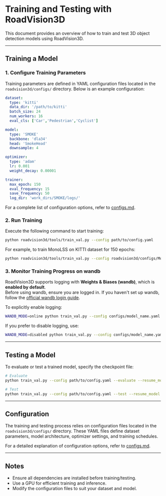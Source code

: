 # Training and Testing with RoadVision3D

This document provides an overview of how to train and test 3D object detection models using RoadVision3D.

---

## Training a Model

### 1. Configure Training Parameters

Training parameters are defined in YAML configuration files located in the `roadvision3d/configs/` directory. Below is an example configuration:

```yaml
dataset:
  type: 'kitti'
  data_dir: '/path/to/kitti'
  batch_size: 24
  num_workers: 16
  eval_cls: ['Car','Pedestrian','Cyclist']

model:
  type: 'SMOKE'
  backbone: 'dla34'
  head: 'SmokeHead'
  downsample: 4

optimizer:
  type: 'adam'
  lr: 0.001
  weight_decay: 0.00001

trainer:
  max_epoch: 150
  eval_frequency: 15
  save_frequency: 50
  log_dir: 'work_dirs/SMOKE/logs/'
```

For a complete list of configuration options, refer to [configs.md](docs/configs.md).

### 2. Run Training

Execute the following command to start training:

```bash
python roadvision3d/tools/train_val.py --config path/to/config.yaml
```

For example, to train MonoLSS on KITTI dataset for 150 epochs:

```bash
python roadvision3d/tools/train_val.py --config roadvision3d/configs/MonoLSS/MonoLSS_KITTI_150e.yaml
```


### 3. Monitor Training Progress on wandb

RoadVision3D supports logging with **Weights & Biases (wandb)**, which is **enabled by default**.  
Before using wandb, ensure you are logged in. If you haven't set up wandb, follow the [official wandb login guide](https://docs.wandb.ai/quickstart#1.-set-up-wandb).

To explicitly enable logging:

```bash
WANDB_MODE=online python train_val.py --config configs/model_name.yaml
```

If you prefer to disable logging, use:

```bash
WANDB_MODE=disabled python train_val.py --config configs/model_name.yaml
```
---

## Testing a Model

To evaluate or test a trained model, specify the checkpoint file:

```bash
# Evaluate
python train_val.py --config path/to/config.yaml --evaluate --resume_model /path/to/checkpoint.pth

# Test
python train_val.py --config path/to/config.yaml --test --resume_model /path/to/checkpoint.pth
```
---

## Configuration

The training and testing process relies on configuration files located in the `roadvision3d/configs/` directory. These YAML files define dataset parameters, model architecture, optimizer settings, and training schedules.

For a detailed explanation of configuration options, refer to [configs.md](docs/configs.md).

---

## Notes

- Ensure all dependencies are installed before training/testing.
- Use a GPU for efficient training and inference.
- Modify the configuration files to suit your dataset and model.


